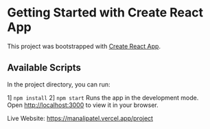 # Getting Started with Create React App

This project was bootstrapped with [Create React App](https://github.com/facebook/create-react-app).

## Available Scripts

In the project directory, you can run:

1] `npm install`
2] `npm start`
Runs the app in the development mode.\
Open [http://localhost:3000](http://localhost:3000) to view it in your browser.


Live Website: https://manalipatel.vercel.app/project
